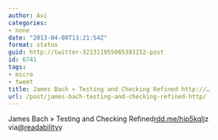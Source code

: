```yaml
---
author: Avi
categories:
- none
date: "2013-04-08T13:21:54Z"
format: status
guid: http://twitter-321311955065393152-post
id: 6741
tags:
- micro
- tweet
title: James Bach » Testing and Checking Refined http://…
url: /post/james-bach-testing-and-checking-refined-http/
---
```

James Bach » Testing and Checking Refined[rdd.me/hip5kqlj](http://rdd.me/hip5kqlj)z via[@readability](http://twitter.com/readability)y